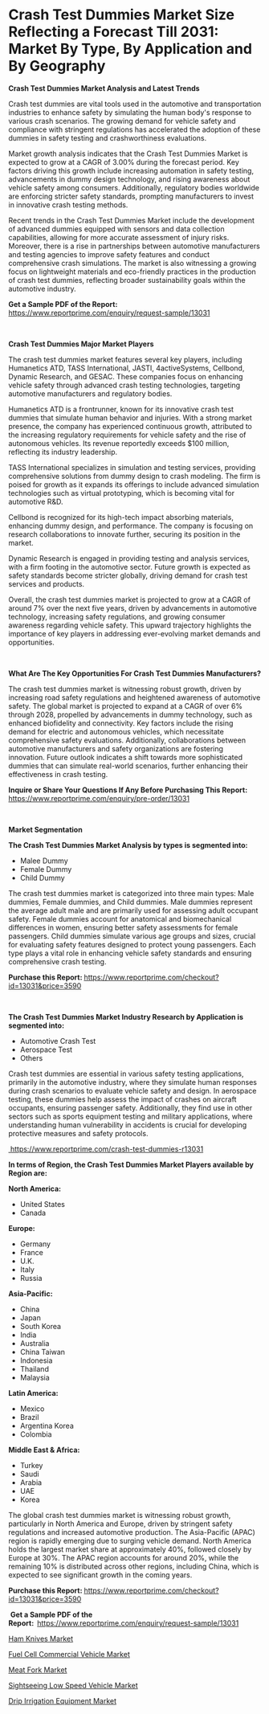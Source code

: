 <p><h1>Crash Test Dummies Market Size Reflecting a Forecast Till 2031: Market By Type, By Application and By Geography</h1></p><p><strong>Crash Test Dummies Market Analysis and Latest Trends</strong></p>
<p><p>Crash test dummies are vital tools used in the automotive and transportation industries to enhance safety by simulating the human body's response to various crash scenarios. The growing demand for vehicle safety and compliance with stringent regulations has accelerated the adoption of these dummies in safety testing and crashworthiness evaluations. </p><p>Market growth analysis indicates that the Crash Test Dummies Market is expected to grow at a CAGR of 3.00% during the forecast period. Key factors driving this growth include increasing automation in safety testing, advancements in dummy design technology, and rising awareness about vehicle safety among consumers. Additionally, regulatory bodies worldwide are enforcing stricter safety standards, prompting manufacturers to invest in innovative crash testing methods.</p><p>Recent trends in the Crash Test Dummies Market include the development of advanced dummies equipped with sensors and data collection capabilities, allowing for more accurate assessment of injury risks. Moreover, there is a rise in partnerships between automotive manufacturers and testing agencies to improve safety features and conduct comprehensive crash simulations. The market is also witnessing a growing focus on lightweight materials and eco-friendly practices in the production of crash test dummies, reflecting broader sustainability goals within the automotive industry.</p></p>
<p><strong>Get a Sample PDF of the Report:&nbsp;</strong> <a href="https://www.reportprime.com/enquiry/request-sample/13031">https://www.reportprime.com/enquiry/request-sample/13031</a></p>
<p>&nbsp;</p>
<p><strong>Crash Test Dummies Major Market Players</strong></p>
<p><p>The crash test dummies market features several key players, including Humanetics ATD, TASS International, JASTI, 4activeSystems, Cellbond, Dynamic Research, and GESAC. These companies focus on enhancing vehicle safety through advanced crash testing technologies, targeting automotive manufacturers and regulatory bodies.</p><p>Humanetics ATD is a frontrunner, known for its innovative crash test dummies that simulate human behavior and injuries. With a strong market presence, the company has experienced continuous growth, attributed to the increasing regulatory requirements for vehicle safety and the rise of autonomous vehicles. Its revenue reportedly exceeds $100 million, reflecting its industry leadership.</p><p>TASS International specializes in simulation and testing services, providing comprehensive solutions from dummy design to crash modeling. The firm is poised for growth as it expands its offerings to include advanced simulation technologies such as virtual prototyping, which is becoming vital for automotive R&D. </p><p>Cellbond is recognized for its high-tech impact absorbing materials, enhancing dummy design, and performance. The company is focusing on research collaborations to innovate further, securing its position in the market. </p><p>Dynamic Research is engaged in providing testing and analysis services, with a firm footing in the automotive sector. Future growth is expected as safety standards become stricter globally, driving demand for crash test services and products.</p><p>Overall, the crash test dummies market is projected to grow at a CAGR of around 7% over the next five years, driven by advancements in automotive technology, increasing safety regulations, and growing consumer awareness regarding vehicle safety. This upward trajectory highlights the importance of key players in addressing ever-evolving market demands and opportunities.</p></p>
<p>&nbsp;</p>
<p><strong>What Are The Key Opportunities For Crash Test Dummies Manufacturers?</strong></p>
<p><p>The crash test dummies market is witnessing robust growth, driven by increasing road safety regulations and heightened awareness of automotive safety. The global market is projected to expand at a CAGR of over 6% through 2028, propelled by advancements in dummy technology, such as enhanced biofidelity and connectivity. Key factors include the rising demand for electric and autonomous vehicles, which necessitate comprehensive safety evaluations. Additionally, collaborations between automotive manufacturers and safety organizations are fostering innovation. Future outlook indicates a shift towards more sophisticated dummies that can simulate real-world scenarios, further enhancing their effectiveness in crash testing.</p></p>
<p><strong>Inquire or Share Your Questions If Any Before Purchasing This Report:</strong> <a href="https://www.reportprime.com/enquiry/pre-order/13031">https://www.reportprime.com/enquiry/pre-order/13031</a></p>
<p>&nbsp;</p>
<p><strong>Market Segmentation</strong></p>
<p><strong>The Crash Test Dummies Market Analysis by types is segmented into:</strong></p>
<p><ul><li>Malee Dummy</li><li>Female Dummy</li><li>Child Dummy</li></ul></p>
<p><p>The crash test dummies market is categorized into three main types: Male dummies, Female dummies, and Child dummies. Male dummies represent the average adult male and are primarily used for assessing adult occupant safety. Female dummies account for anatomical and biomechanical differences in women, ensuring better safety assessments for female passengers. Child dummies simulate various age groups and sizes, crucial for evaluating safety features designed to protect young passengers. Each type plays a vital role in enhancing vehicle safety standards and ensuring comprehensive crash testing.</p></p>
<p><strong>Purchase this Report:&nbsp;</strong><a href="https://www.reportprime.com/checkout?id=13031&price=3590">https://www.reportprime.com/checkout?id=13031&price=3590</a></p>
<p>&nbsp;</p>
<p><strong>The Crash Test Dummies Market Industry Research by Application is segmented into:</strong></p>
<p><ul><li>Automotive Crash Test</li><li>Aerospace Test</li><li>Others</li></ul></p>
<p><p>Crash test dummies are essential in various safety testing applications, primarily in the automotive industry, where they simulate human responses during crash scenarios to evaluate vehicle safety and design. In aerospace testing, these dummies help assess the impact of crashes on aircraft occupants, ensuring passenger safety. Additionally, they find use in other sectors such as sports equipment testing and military applications, where understanding human vulnerability in accidents is crucial for developing protective measures and safety protocols.</p></p>
<p><a href="https://www.reportprime.com/crash-test-dummies-r13031">&nbsp;https://www.reportprime.com/crash-test-dummies-r13031</a></p>
<p><strong>In terms of Region, the Crash Test Dummies Market Players available by Region are:</strong></p>
<p>
    <p> <strong> North America: </strong>
        <ul>
            <li>United States</li>
            <li>Canada</li>
        </ul>
        </p> 
    <p> <strong> Europe: </strong>
        <ul>
            <li>Germany</li>
            <li>France</li>
            <li>U.K.</li>
            <li>Italy</li>
            <li>Russia</li>
        </ul>
        </p> 
    <p> <strong> Asia-Pacific: </strong>
        <ul>
            <li>China</li>
            <li>Japan</li>
            <li>South Korea</li>
            <li>India</li>
            <li>Australia</li>
            <li>China Taiwan</li>
            <li>Indonesia</li>
            <li>Thailand</li>
            <li>Malaysia</li>
        </ul>
        </p> 
    <p> <strong> Latin America: </strong>
        <ul>
            <li>Mexico</li>
            <li>Brazil</li>
            <li>Argentina Korea</li>
            <li>Colombia</li>
        </ul>
        </p> 
    <p> <strong> Middle East & Africa: </strong>
        <ul>
            <li>Turkey</li>
            <li>Saudi</li>
            <li>Arabia</li>
            <li>UAE</li>
            <li>Korea</li>
        </ul>
    </p>
    </p>
<p><p>The global crash test dummies market is witnessing robust growth, particularly in North America and Europe, driven by stringent safety regulations and increased automotive production. The Asia-Pacific (APAC) region is rapidly emerging due to surging vehicle demand. North America holds the largest market share at approximately 40%, followed closely by Europe at 30%. The APAC region accounts for around 20%, while the remaining 10% is distributed across other regions, including China, which is expected to see significant growth in the coming years.</p></p>
<p><strong>Purchase this Report: </strong><a href="https://www.reportprime.com/checkout?id=13031&price=3590">https://www.reportprime.com/checkout?id=13031&price=3590</a></p>
<p>&nbsp;<strong>Get a Sample PDF of the Report:&nbsp;&nbsp;</strong><a href="https://www.reportprime.com/enquiry/request-sample/13031">https://www.reportprime.com/enquiry/request-sample/13031</a></p>
<p><strong></strong></p>
<p><p><a href="https://medium.com/@zoe.dyer9808709/global-perspectives-on-ham-knives-market-trends-challenges-and-forecast-2024-2031-f033af2d42b8">Ham Knives Market</a></p><p><a href="https://www.linkedin.com/pulse/fuel-cell-commercial-vehicle-market-global-insights-sales-yvbue?trackingId=eqawywuPQGeVjyJAfytrig%3D%3D">Fuel Cell Commercial Vehicle Market</a></p><p><a href="https://medium.com/@zoe.dyer9808709/future-ready-strategic-insights-into-the-global-meat-fork-market-2024-2031-7954cbd5cfcb">Meat Fork Market</a></p><p><a href="https://issuu.com/reportprime-2/docs/sightseeing-low-speed-vehicle-marke_aa4dc50b7f0580">Sightseeing Low Speed Vehicle Market</a></p><p><a href="https://github.com/tamvrosiya/Market-Research-Report-List-5/blob/main/drip-irrigation-equipment-market.md">Drip Irrigation Equipment Market</a></p></p>